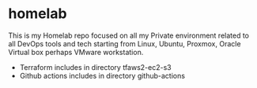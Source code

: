 # homelab    
This is my Homelab repo focused on all my Private environment related to all DevOps tools  and tech starting from Linux, Ubuntu, Proxmox, Oracle Virtual box perhaps VMware workstation.

- Terraform  includes in directory tfaws2-ec2-s3
- Github actions includes in directory github-actions

